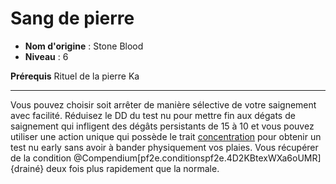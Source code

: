 # Sang de pierre

 * **Nom d'origine** : Stone Blood
 * **Niveau** : 6


<p><span id="ctl00_MainContent_DetailedOutput"><strong>Prérequis</strong> Rituel de la pierre Ka<br></span></p>
<hr>
<p>Vous pouvez choisir soit arrêter de manière sélective de votre saignement avec facilité. Réduisez le DD du test nu pour mettre fin aux dégats de saignement qui infligent des dégâts persistants de 15 à 10 et vous pouvez utiliser une action unique qui possède le trait <a href="https://2e.aonprd.com/Traits.aspx?ID=32">concentration</a> pour obtenir un test nu early sans avoir à bander physiquement vos plaies. Vous récupérer de la condition @Compendium[pf2e.conditionspf2e.4D2KBtexWXa6oUMR]{drainé} deux fois plus rapidement que la normale.&nbsp;</p>